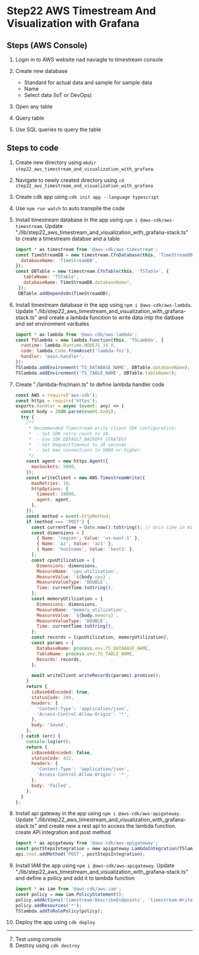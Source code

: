 # Step22 AWS Timestream And Visualization with Grafana

## Steps (AWS Console)

1. Login in to AWS website nad naviagte to timestream console
2. Create new database

   - Standard for actual data and sample for sample data
   - Name
   - Select data (IoT or DevOps)

3. Open any table
4. Query table
5. Use SQL queries to query the table

## Steps to code

1. Create new directory using `mkdir step22_aws_timestream_and_visualization_with_grafana`.
2. Navigate to newly created directory using `cd step22_aws_timestream_and_visualization_with_grafana`
3. Create cdk app using `cdk init app --language typescript`
4. Use `npm run watch` to auto transpile the code
5. Install timestream database in the app using `npm i @aws-cdk/aws-timestream`. Update "./lib/step22_aws_timestream_and_visualization_with_grafana-stack.ts" to create a timestream databse and a table

   ```js
   import * as timestream from '@aws-cdk/aws-timestream';
   const TimeStreamDB = new timestream.CfnDatabase(this, 'TimeStreamDB', {
     databaseName: 'TimeStreamDB',
   });
   const DBTable = new timestream.CfnTable(this, 'TSTable', {
      tableName: 'TSTable',
      databaseName: TimeStreamDB.databaseName!,
    });
    DBTable.addDependsOn(TimeStreamDB);
   ```

6. Install timestream database in the app using `npm i @aws-cdk/aws-lambda`. Update "./lib/step22_aws_timestream_and_visualization_with_grafana-stack.ts" and create a lambda funcition to write data intp the datbase and set environment varibales

   ```js
   import * as lambda from '@aws-cdk/aws-lambda';
   const TSlambda = new lambda.Function(this, 'TSLambda', {
     runtime: lambda.Runtime.NODEJS_14_X,
     code: lambda.Code.fromAsset('lambda-fns'),
     handler: 'main.handler',
   });
   TSlambda.addEnvironment('TS_DATABASE_NAME', DBTable.databaseName);
   TSlambda.addEnvironment('TS_TABLE_NAME', DBTable.tableName!);
   ```

7. Create "./lambda-fns/main.ts" to define lambda handler code

   ```js
   const AWS = require('aws-sdk');
   const https = require('https');
   exports.handler = async (event: any) => {
     const body = JSON.parse(event.body);
     try {
       /**
        * Recommended Timestream write client SDK configuration:
        *  - Set SDK retry count to 10.
        *  - Use SDK DEFAULT_BACKOFF_STRATEGY
        *  - Set RequestTimeout to 20 seconds .
        *  - Set max connections to 5000 or higher.
        */
       const agent = new https.Agent({
         maxSockets: 5000,
       });
       const writeClient = new AWS.TimestreamWrite({
         maxRetries: 10,
         httpOptions: {
           timeout: 20000,
           agent: agent,
         },
       });
       const method = event.httpMethod;
       if (method === 'POST') {
         const currentTime = Date.now().toString(); // Unix time in milliseconds
         const dimensions = [
           { Name: 'region', Value: 'us-east-1' },
           { Name: 'az', Value: 'az1' },
           { Name: 'hostname', Value: 'host3' },
         ];
         const cpuUtilization = {
           Dimensions: dimensions,
           MeasureName: 'cpu_utilization',
           MeasureValue: `${body.cpu}`,
           MeasureValueType: 'DOUBLE',
           Time: currentTime.toString(),
         };
         const memoryUtilization = {
           Dimensions: dimensions,
           MeasureName: 'memory_utilization',
           MeasureValue: `${body.memory}`,
           MeasureValueType: 'DOUBLE',
           Time: currentTime.toString(),
         };
         const records = [cpuUtilization, memoryUtilization];
         const params = {
           DatabaseName: process.env.TS_DATABASE_NAME,
           TableName: process.env.TS_TABLE_NAME,
           Records: records,
         };

         await writeClient.writeRecords(params).promise();
       }
       return {
         isBase64Encoded: true,
         statusCode: 200,
         headers: {
           'Content-Type': 'application/json',
           'Access-Control-Allow-Origin': '*',
         },
         body: 'Saved',
       };
     } catch (err) {
       console.log(err);
       return {
         isBase64Encoded: false,
         statusCode: 422,
         headers: {
           'Content-Type': 'application/json',
           'Access-Control-Allow-Origin': '*',
         },
         body: 'Failed',
       };
     }
   };
   ```

8. Install api gateway in the app using `npm i @aws-cdk/aws-apigateway`. Update "./lib/step22_aws_timestream_and_visualization_with_grafana-stack.ts" and create new a rest api to access the lambda function. create APi integration and post method

   ```js
   import * as apigateway from '@aws-cdk/aws-apigateway';
   const postStepsIntegration = new apigateway.LambdaIntegration(TSlambda);
   api.root.addMethod('POST', postStepsIntegration);
   ```

9. Install IAM the app using `npm i @aws-cdk/aws-apigateway`. Update "./lib/step22_aws_timestream_and_visualization_with_grafana-stack.ts" and define a policy and add it to lambda function

   ```js
   import * as iam from '@aws-cdk/aws-iam';
   const policy = new iam.PolicyStatement();
   policy.addActions('timestream:DescribeEndpoints', 'timestream:WriteRecords');
   policy.addResources('*');
   TSlambda.addToRolePolicy(policy);
   ```

10. Deploy the app using `cdk deploy`

---

7. Test using console
8. Destroy using `cdk destroy`

